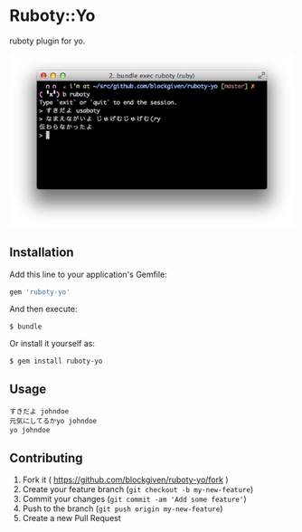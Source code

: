 # Ruboty::Yo

ruboty plugin for yo.

![screenshot](screenshot.png)

## Installation

Add this line to your application's Gemfile:

```ruby
gem 'ruboty-yo'
```

And then execute:

    $ bundle

Or install it yourself as:

    $ gem install ruboty-yo

## Usage

    すきだよ johndoe
    元気にしてるかyo johndoe
    yo johndoe

## Contributing

1. Fork it ( https://github.com/blockgiven/ruboty-yo/fork )
2. Create your feature branch (`git checkout -b my-new-feature`)
3. Commit your changes (`git commit -am 'Add some feature'`)
4. Push to the branch (`git push origin my-new-feature`)
5. Create a new Pull Request
